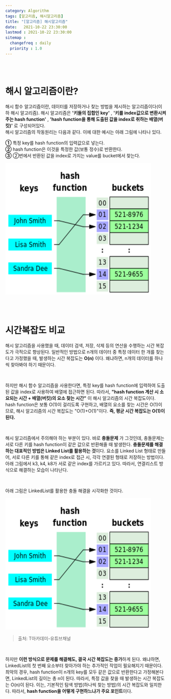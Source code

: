 ```yaml
---
category: Algorithm
tags: [알고리즘, 해시알고리즘]
title: "[알고리즘] 해시알고리즘"
date:   2021-10-22 23:30:00 
lastmod : 2021-10-22 23:30:00
sitemap :
  changefreq : daily
  priority : 1.0
---
```


<br/><br/>

# 해시 알고리즘이란?

해시 함수 알고리즘이란, 데이터를 저장하거나 찾는 방법을 제시하는 알고리즘이다(이하 해시 알고리즘). 해시 알고리즘은 **'키들의 집합인 key'** , **'키를 index값으로 변환시켜주는 hash function'** , **'hash function을 통해 도출된 값을 index로 취하는 배열(버킷)'** 로 구성되어있다.  
해시 알고리즘의 작동원리는 다음과 같다. 이에 대한 예시는 아래 그림에 나타나 있다.  

**①** 특정 key를 hash function의 입력값으로 넣는다.  
**②** hash function은 이것을 특정한 값(보통 정수)로 반환한다.  
**③** ②번에서 반환된 값을 index로 가지는 value를 bucket에서 찾는다.  

![Untitled](/assets/img/2021-10-22-ALGORITHM_HashAlgorithm/Untitled%200.png)

<br/><br/>

# 시간복잡도 비교
해시 알고리즘을 사용했을 때, 데이터 검색, 저장, 삭제 등의 연산을 수행하는 시간 복잡도가 극적으로 향상된다. 일반적인 방법으로 n개의 데이터 중 특정 데이터 한 개를 찾는다고 가정했을 때, 발생하는 시간 복잡도는 **O(n)** 이다. 왜냐하면, n개의 데이터를 하나씩 찾아봐야 하기 때문이다.  

<br/>

하지만 해시 함수 알고리즘을 사용한다면, 특정 key를 hash function에 입력하여 도출된 값을 index로 사용하여 배열에 접근하면 된다. 따라서, **"hash function 계산 시 소요되는 시간 + 배열(버킷)의 요소 찾는 시간"** 이 해시 알고리즘의 시간 복잡도이다. hash function은 보통 O(1)이 걸리도록 구현하고, 배열의 요소를 찾는 시간은 O(1)이므로, 해시 알고리즘의 시간 복잡도는 "O(1)+O(1)"이다. **즉, 평균 시간 복잡도는 O(1)이 된다.**  

<br/>

해시 알고리즘에서 주의해야 하는 부분이 있다. 바로 **충돌문제** 가 그것인데, 충돌문제는 서로 다른 키를 hash function이 같은 값으로 반환해줄 때 발생한다. **충돌문제를 해결하는 대표적인 방법은 Linked List를 활용하는 것**이다. 요소를 Linked List 형태로 만들어, 서로 다른 키를 통해 같은 index로 접근 시, 각각 연결된 형태로 저장하는 방법이다. 아래 그림에서 k3, k4, k8가 서로 같은 index를 가르키고 있다. 따라서, 연결리스트 방식으로 해결하는 모습이 나타난다.

<br/>

아래 그림은 LinkedList를 활용한 충돌 해결을 시각화한 것이다.

![Untitled](/assets/img/2021-10-22-ALGORITHM_HashAlgorithm/Untitled%200.png)  
> 출처: T아카데미-유튜브채널

<br/>

하지만 **이런 방식으로 문제를 해결해도, 결국 시간 복잡도는 증가**하게 된다. 왜냐하면, LinkedList의 첫 번째 요소부터 찾아가야 하는 추가적인 작업이 필요해지기 때문이다. 최악의 경우, hash function이 n개의 key를 모두 같은 값으로 반환한다고 가정해본다면, LinkedList의 길이는 총 n이 된다. 따라서, 특정 값을 찾을 때 발생하는 시간 복잡도는 O(n)이 된다. 이는, 기본적인 탐색 방법(하나씩 찾는 방법)의 시간 복잡도와 일치한다. 따라서, **hash function을 어떻게 구현하느냐가 주요 포인트**이다.